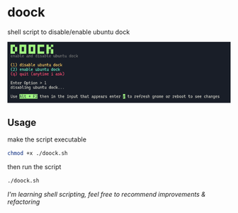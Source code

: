 # doock
shell script to disable/enable ubuntu dock

![screenshot of a shell script being executed](./doock-screenshot.png)


## Usage
make the script executable
``` bash
chmod +x ./doock.sh
```

then run the script
``` bash
./doock.sh
```


_I'm learning shell scripting, feel free to recommend improvements & refactoring_
